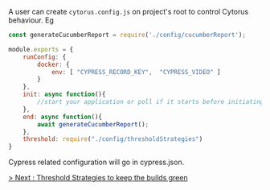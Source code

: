 A user can create `cytorus.config.js` on project's root to control Cytorus behaviour. Eg

```js
const generateCucumberReport = require('./config/cucumberReport');

module.exports = {
    runConfig: {
        docker: {
            env: [ "CYPRESS_RECORD_KEY",  "CYPRESS_VIDEO" ]
        }
    },
    init: async function(){
        //start your application or poll if it starts before initiating tests
    },
    end: async function(){
        await generateCucumberReport();
    },
    threshold: require("./config/thresholdStrategies")
}
```

Cypress related configuration will go in cypress.json.

[> Next : Threshold Strategies to keep the builds green ](./7.Threshold.md)